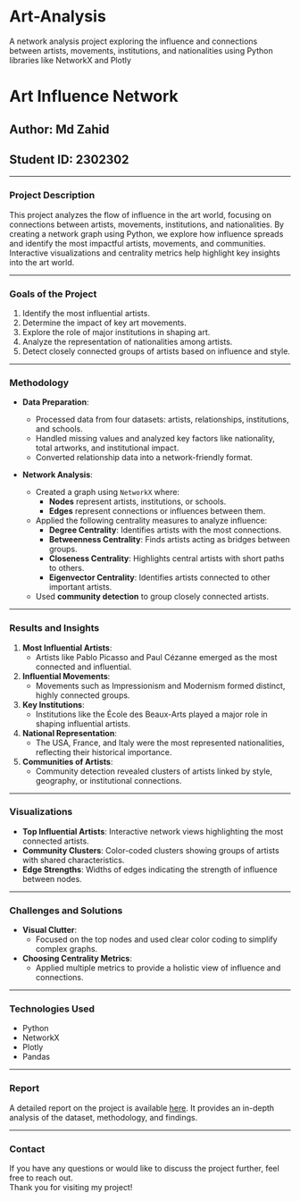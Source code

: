 # Art-Analysis
A network analysis project exploring the influence and connections between artists, movements, institutions, and nationalities using Python libraries like NetworkX and Plotly
# Art Influence Network

## Author: Md Zahid  
## Student ID: 2302302  

---

### Project Description  
This project analyzes the flow of influence in the art world, focusing on connections between artists, movements, institutions, and nationalities. By creating a network graph using Python, we explore how influence spreads and identify the most impactful artists, movements, and communities. Interactive visualizations and centrality metrics help highlight key insights into the art world.

---

### Goals of the Project  
1. Identify the most influential artists.  
2. Determine the impact of key art movements.  
3. Explore the role of major institutions in shaping art.  
4. Analyze the representation of nationalities among artists.  
5. Detect closely connected groups of artists based on influence and style.

---

### Methodology  
- **Data Preparation**:  
  - Processed data from four datasets: artists, relationships, institutions, and schools.  
  - Handled missing values and analyzed key factors like nationality, total artworks, and institutional impact.  
  - Converted relationship data into a network-friendly format.  

- **Network Analysis**:  
  - Created a graph using `NetworkX` where:
    - **Nodes** represent artists, institutions, or schools.  
    - **Edges** represent connections or influences between them.  
  - Applied the following centrality measures to analyze influence:  
    - **Degree Centrality**: Identifies artists with the most connections.  
    - **Betweenness Centrality**: Finds artists acting as bridges between groups.  
    - **Closeness Centrality**: Highlights central artists with short paths to others.  
    - **Eigenvector Centrality**: Identifies artists connected to other important artists.  
  - Used **community detection** to group closely connected artists.

---

### Results and Insights  
1. **Most Influential Artists**:  
   - Artists like Pablo Picasso and Paul Cézanne emerged as the most connected and influential.  
2. **Influential Movements**:  
   - Movements such as Impressionism and Modernism formed distinct, highly connected groups.  
3. **Key Institutions**:  
   - Institutions like the École des Beaux-Arts played a major role in shaping influential artists.  
4. **National Representation**:  
   - The USA, France, and Italy were the most represented nationalities, reflecting their historical importance.  
5. **Communities of Artists**:  
   - Community detection revealed clusters of artists linked by style, geography, or institutional connections.

---

### Visualizations  
- **Top Influential Artists**: Interactive network views highlighting the most connected artists.  
- **Community Clusters**: Color-coded clusters showing groups of artists with shared characteristics.  
- **Edge Strengths**: Widths of edges indicating the strength of influence between nodes.

---

### Challenges and Solutions  
- **Visual Clutter**:  
  - Focused on the top nodes and used clear color coding to simplify complex graphs.  
- **Choosing Centrality Metrics**:  
  - Applied multiple metrics to provide a holistic view of influence and connections.

---

### Technologies Used  
- Python  
- NetworkX  
- Plotly  
- Pandas  

---

### Report  
A detailed report on the project is available [here](https://github.com/Xahidian/Art-Analysis/blob/main/Mini%20Project%203_Zahid.pdf). It provides an in-depth analysis of the dataset, methodology, and findings.

---

### Contact  
If you have any questions or would like to discuss the project further, feel free to reach out.  
Thank you for visiting my project!
